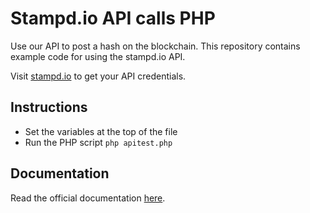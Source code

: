 # Stampd.io API calls PHP

Use our API to post a hash on the blockchain. This repository contains example code for using the stampd.io API.

Visit [stampd.io](https;//stampd.io) to get your API credentials.

## Instructions

- Set the variables at the top of the file
- Run the PHP script `php apitest.php`

## Documentation

Read the official documentation [here](https://stampd.io/api_reference/).
